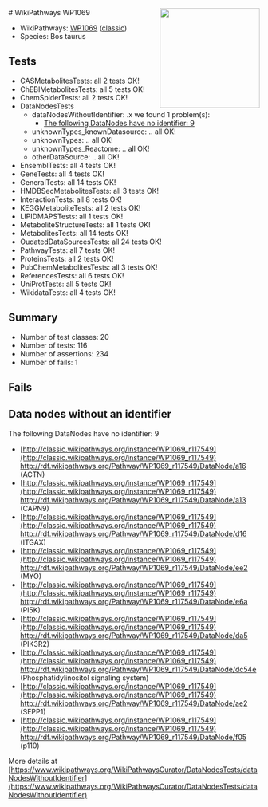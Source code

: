 <img style="float: right; width: 200px" src="https://upload.wikimedia.org/wikipedia/commons/thumb/8/83/Wplogo_with_text_500.png/640px-Wplogo_with_text_500.png" />
# WikiPathways WP1069

* WikiPathways: [WP1069](https://wikipathways.org/pathways/WP1069) ([classic](https://classic.wikipathways.org/instance/WP1069))
* Species: Bos taurus
## Tests
* CASMetabolitesTests: all 2 tests OK!
* ChEBIMetabolitesTests: all 5 tests OK!
* ChemSpiderTests: all 2 tests OK!
* DataNodesTests
    * dataNodesWithoutIdentifier: .x we found 1 problem(s):
        * [The following DataNodes have no identifier: 9](#d2d32fa8)
    * unknownTypes_knownDatasource: .. all OK!
    * unknownTypes: .. all OK!
    * unknownTypes_Reactome: .. all OK!
    * otherDataSource: .. all OK!
* EnsemblTests: all 4 tests OK!
* GeneTests: all 4 tests OK!
* GeneralTests: all 14 tests OK!
* HMDBSecMetabolitesTests: all 3 tests OK!
* InteractionTests: all 8 tests OK!
* KEGGMetaboliteTests: all 2 tests OK!
* LIPIDMAPSTests: all 1 tests OK!
* MetaboliteStructureTests: all 1 tests OK!
* MetabolitesTests: all 14 tests OK!
* OudatedDataSourcesTests: all 24 tests OK!
* PathwayTests: all 7 tests OK!
* ProteinsTests: all 2 tests OK!
* PubChemMetabolitesTests: all 3 tests OK!
* ReferencesTests: all 6 tests OK!
* UniProtTests: all 5 tests OK!
* WikidataTests: all 4 tests OK!


## Summary

* Number of test classes: 20
* Number of tests: 116
* Number of assertions: 234
* Number of fails: 1

## Fails

<a name="d2d32fa8" />

## Data nodes without an identifier

The following DataNodes have no identifier: 9

* [http://classic.wikipathways.org/instance/WP1069_r117549](http://classic.wikipathways.org/instance/WP1069_r117549) http://rdf.wikipathways.org/Pathway/WP1069_r117549/DataNode/a16 (ACTN)
* [http://classic.wikipathways.org/instance/WP1069_r117549](http://classic.wikipathways.org/instance/WP1069_r117549) http://rdf.wikipathways.org/Pathway/WP1069_r117549/DataNode/a13 (CAPN9)
* [http://classic.wikipathways.org/instance/WP1069_r117549](http://classic.wikipathways.org/instance/WP1069_r117549) http://rdf.wikipathways.org/Pathway/WP1069_r117549/DataNode/d16 (ITGAX)
* [http://classic.wikipathways.org/instance/WP1069_r117549](http://classic.wikipathways.org/instance/WP1069_r117549) http://rdf.wikipathways.org/Pathway/WP1069_r117549/DataNode/ee2 (MYO)
* [http://classic.wikipathways.org/instance/WP1069_r117549](http://classic.wikipathways.org/instance/WP1069_r117549) http://rdf.wikipathways.org/Pathway/WP1069_r117549/DataNode/e6a (PI5K)
* [http://classic.wikipathways.org/instance/WP1069_r117549](http://classic.wikipathways.org/instance/WP1069_r117549) http://rdf.wikipathways.org/Pathway/WP1069_r117549/DataNode/da5 (PIK3R2)
* [http://classic.wikipathways.org/instance/WP1069_r117549](http://classic.wikipathways.org/instance/WP1069_r117549) http://rdf.wikipathways.org/Pathway/WP1069_r117549/DataNode/dc54e (Phosphatidylinositol
signaling system)
* [http://classic.wikipathways.org/instance/WP1069_r117549](http://classic.wikipathways.org/instance/WP1069_r117549) http://rdf.wikipathways.org/Pathway/WP1069_r117549/DataNode/ae2 (SEPP1)
* [http://classic.wikipathways.org/instance/WP1069_r117549](http://classic.wikipathways.org/instance/WP1069_r117549) http://rdf.wikipathways.org/Pathway/WP1069_r117549/DataNode/f05 (p110)


More details at [https://www.wikipathways.org/WikiPathwaysCurator/DataNodesTests/dataNodesWithoutIdentifier](https://www.wikipathways.org/WikiPathwaysCurator/DataNodesTests/dataNodesWithoutIdentifier)

